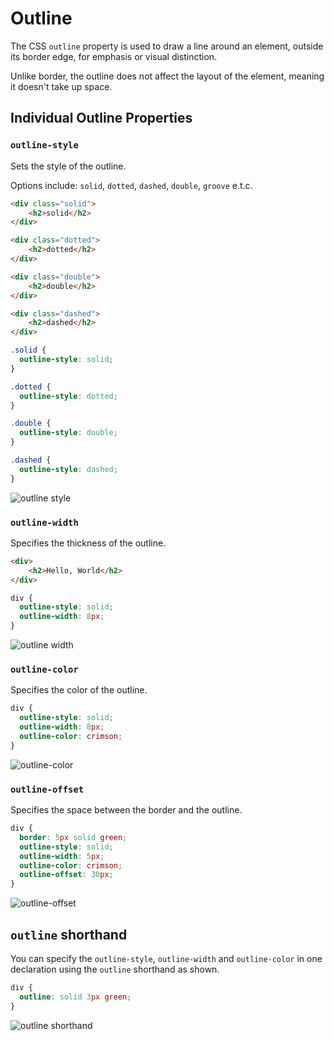 # Outline

The CSS `outline` property is used to draw a line around an element, outside its border edge, for emphasis or visual
distinction.

Unlike border, the outline does not affect the layout of the element, meaning it doesn't take up space.

## Individual Outline Properties
### `outline-style`
Sets the style of the outline.

Options include: `solid`, `dotted`, `dashed`, `double`, `groove` e.t.c.

```HTML
<div class="solid">
    <h2>solid</h2>
</div>

<div class="dotted">
    <h2>dotted</h2>
</div>

<div class="double">
    <h2>double</h2>
</div>

<div class="dashed">
    <h2>dashed</h2>
</div>
```

```CSS
.solid {
  outline-style: solid;
}

.dotted {
  outline-style: dotted;
}

.double {
  outline-style: double;
}

.dashed {
  outline-style: dashed;
}
```
![outline style](outline-style.png)

### `outline-width`
Specifies the thickness of the outline.

```HTML
<div>
    <h2>Hello, World</h2>
</div>
```
```CSS
div {
  outline-style: solid;
  outline-width: 8px;
}
```
![outline width](outline-width.png)

### `outline-color`
Specifies the color of the outline.

```CSS
div {
  outline-style: solid;
  outline-width: 8px;
  outline-color: crimson;
}
```
![outline-color](outline-color.png)

### `outline-offset`
Specifies the space between the border and the outline.

```CSS
div {
  border: 5px solid green;
  outline-style: solid;
  outline-width: 5px;
  outline-color: crimson;
  outline-offset: 30px;
}
```

![outline-offset](outline-offset.png)

## `outline` shorthand
You can specify the `outline-style`, `outline-width` and `outline-color` in one declaration using the `outline`
shorthand as shown.

```CSS
div {
  outline: solid 3px green;
}
```

![outline shorthand](outline-shorthand.png)
